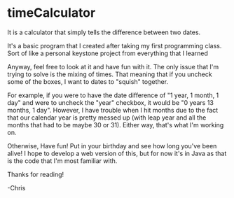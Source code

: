 # timeCalculator

It is a calculator that simply tells the difference between two dates.

It's a basic program that I created after taking my first programming class. 
Sort of like a personal keystone project from everything that I learned

Anyway, feel free to look at it and have fun with it. The only issue that I'm trying to solve
is the mixing of times. That meaning that if you uncheck some of the boxes, I want to dates to
"squish" together.

For example, if you were to have the date difference of "1 year, 1 month, 1 day" and were to 
uncheck the "year" checkbox, it would be "0 years 13 months, 1 day". However, I have trouble
when I hit months due to the fact that our calendar year is pretty messed up (with leap year
and all the months that had to be maybe 30 or 31). Either way, that's what I'm working on.

Otherwise, Have fun! Put in your birthday and see how long you've been alive! I hope to 
develop a web version of this, but for now it's in Java as that is the code that I'm most 
familiar with.

Thanks for reading!

-Chris
